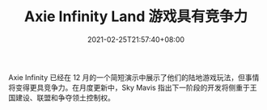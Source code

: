 ﻿---
title: "Axie Infinity Land 游戏具有竞争力"
date: 2021-02-25T21:57:40+08:00
lastmod: 2021-02-25T16:45:40+08:00
draft: false
authors: ["Lame"]
description: "Axie Infinity 已经在 12 月的一个简短演示中展示了他们的陆地游戏玩法，但事情将变得更具竞争力。在月度更新中，Sky Mavis 指出下一阶段的开发将侧重于王国建设、联盟和争夺领土控制权。"
featuredImage: "axie-infinity-land-gameplay-to-become-competitive.png"
tags: ["Metaverse","Metaverse","Play to Earn"]
categories: ["news"]
news: ["Metaverse"]
weight: 
lightgallery: true
pinned: false
recommend: false
recommend1: false
---

Axie Infinity 已经在 12 月的一个简短演示中展示了他们的陆地游戏玩法，但事情将变得更具竞争力。在月度更新中，Sky Mavis 指出下一阶段的开发将侧重于王国建设、联盟和争夺领土控制权。

<!--more-->

